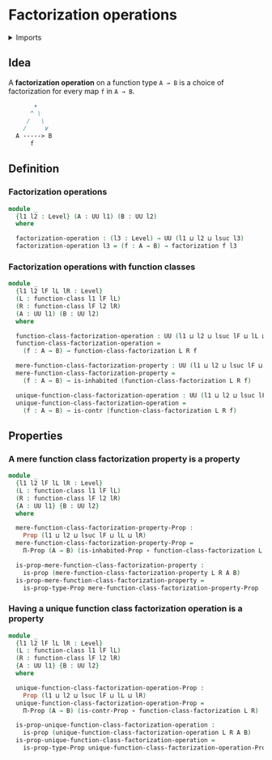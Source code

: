# Factorization operations

<details><summary>Imports</summary>
```agda
module orthogonal-factorization-systems.factorization-operations where
open import foundation.contractible-types
open import foundation.dependent-pair-types
open import foundation.equivalences
open import foundation.functions
open import foundation.fundamental-theorem-of-identity-types
open import foundation.homotopies
open import foundation.identity-types
open import foundation.inhabited-types
open import foundation.propositions
open import foundation.structure-identity-principle
open import foundation.universe-levels
open import orthogonal-factorization-systems.factorizations-of-maps
open import orthogonal-factorization-systems.function-classes
```
</details>

## Idea

A **factorization operation** on a function type `A → B` is a choice of
factorization for every map `f` in `A → B`.
```md
       ∙
      ^ \
     /   \
    /     v
  A -----> B
      f
```

## Definition

### Factorization operations

```agda
module _
  {l1 l2 : Level} (A : UU l1) (B : UU l2)
  where

  factorization-operation : (l3 : Level) → UU (l1 ⊔ l2 ⊔ lsuc l3)
  factorization-operation l3 = (f : A → B) → factorization f l3
```

### Factorization operations with function classes

```agda
module _
  {l1 l2 lF lL lR : Level}
  (L : function-class l1 lF lL)
  (R : function-class lF l2 lR)
  (A : UU l1) (B : UU l2)
  where

  function-class-factorization-operation : UU (l1 ⊔ l2 ⊔ lsuc lF ⊔ lL ⊔ lR)
  function-class-factorization-operation =
    (f : A → B) → function-class-factorization L R f

  mere-function-class-factorization-property : UU (l1 ⊔ l2 ⊔ lsuc lF ⊔ lL ⊔ lR)
  mere-function-class-factorization-property =
    (f : A → B) → is-inhabited (function-class-factorization L R f)

  unique-function-class-factorization-operation : UU (l1 ⊔ l2 ⊔ lsuc lF ⊔ lL ⊔ lR)
  unique-function-class-factorization-operation =
    (f : A → B) → is-contr (function-class-factorization L R f)
```

## Properties

### A mere function class factorization property is a property

```agda
module _
  {l1 l2 lF lL lR : Level}
  (L : function-class l1 lF lL)
  (R : function-class lF l2 lR)
  {A : UU l1} {B : UU l2}
  where

  mere-function-class-factorization-property-Prop :
    Prop (l1 ⊔ l2 ⊔ lsuc lF ⊔ lL ⊔ lR)
  mere-function-class-factorization-property-Prop =
    Π-Prop (A → B) (is-inhabited-Prop ∘ function-class-factorization L R)

  is-prop-mere-function-class-factorization-property :
    is-prop (mere-function-class-factorization-property L R A B)
  is-prop-mere-function-class-factorization-property =
    is-prop-type-Prop mere-function-class-factorization-property-Prop
```

### Having a unique function class factorization operation is a property

```agda
module _
  {l1 l2 lF lL lR : Level}
  (L : function-class l1 lF lL)
  (R : function-class lF l2 lR)
  {A : UU l1} {B : UU l2}
  where

  unique-function-class-factorization-operation-Prop :
    Prop (l1 ⊔ l2 ⊔ lsuc lF ⊔ lL ⊔ lR)
  unique-function-class-factorization-operation-Prop =
    Π-Prop (A → B) (is-contr-Prop ∘ function-class-factorization L R)

  is-prop-unique-function-class-factorization-operation :
    is-prop (unique-function-class-factorization-operation L R A B)
  is-prop-unique-function-class-factorization-operation =
    is-prop-type-Prop unique-function-class-factorization-operation-Prop
```
